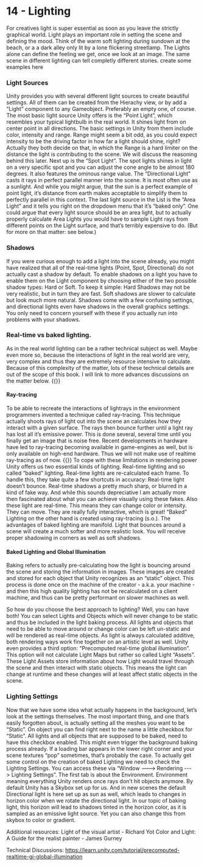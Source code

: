 # 14 - Lighting
For creatives light is super essential as soon as you leave the strictly graphical world. Light plays an important role in setting the scene and defining the mood. Think of the warm soft lighting during sundown at the beach, or a a dark alley only lit by a lone flickering streetlamp. The Lights alone can define the feeling we get, once we look at an image. The same scene in different lighting can tell completly different stories.
create some examples here
### Light Sources
Unity provides you with several different light sources to create beautiful settings. All of them can be created from the Hierachy view, or by add a “Light” component to any Gameobject. Preferably an empty one, of course.
The most basic light source Unity offers is the “Point Light”, which resembles your typical lightbulb in the real world. It shines light from on center point in all directions. The basic settings in Unity from them include color, intensity and range. Range might seem a bit odd, as you could expect intensity to be the driving factor in how far a light should shine, right? Actually they both decide on that, in which the Range is a hard limiter on the distance the light is contributing to the scene. We will discuss the reasoning behind this later.
Next up is the “Spot Light”. The spot lights shines in light on a very specific spot and you can adjust the cone angle to be almost 180 degrees. It also features the ominous range value.
The “Directional Light” casts it rays in perfect parallel manner into the scene. It is most often use as a sunlight. And while you might argue, that the sun is a perfect example of point light, it’s distance from earth makes acceptable to simplify them to perfectly parallel in this context.
The last light source in the List is the “Area Light” and it tells you right on the dropdown menu that it’s “baked only”. One could argue that every light source should be an area light, but to actually properly calculate Area Lights you would have to sample Light rays from different points on the Light surface, and that’s terribly expensive to do. (But for more on that matter: see below.)

### Shadows
If you were curious enough to add a light into the scene already, you might have realized that all of the real-time lights (Point, Spot, Directional) do not actually cast a shadow by default. To enable shadows on a light you have to enable them on the Light component by choosing either of the two possible shadow types: Hard or Soft.
To keep it simple: Hard Shadows may not be very realistic, but in turn they are fast. Soft shadows are slower to calculate but look much more natural. Shadows come with a few confusing settings, and directional lights even have shadows in the overall graphics settings. You only need to concern yourself with these if you actually run into problems with your shadows.

### Real-time vs baked lighting.
As in the real world lighting can be a rather technical subject as well. Maybe even more so, because the interactions of light in the real world are very, very complex and thus they are extremely resource intensive to calculate. Because of this complexity of the matter, lots of these technical details are out of the scope of this book. I will link to more advances discussions on the matter below.
{{<expand>}}
#### Ray-tracing
To be able to recreate the interactions of lightrays in the environment programmers invented a technique called ray-tracing. This technique actually shoots rays of light out into the scene an calculates how they interact with a given surface. The rays then bounce further until a light ray has lost all it’s emissive power.
This is done several, several time until you finally get an image that is noise free.
Recent developments in hardware have led to ray-tracing becoming available in game-engines as well, but is only available on high-end hardware. Thus we will not make use of realtime ray-tracing as of now.
{{</expand>}}
To cope with these limitations in rendering power Unity offers us two essential kinds of lighting. Real-time lighting and so called “baked” lighting.
Real-time lights are re-calculated each frame. To handle this, they take quite a few shortcuts in accuracy: Real-time light doesn’t bounce. Real-time shadows a pretty much sharp, or blurred in a kind of fake way. And while this sounds depreciative I am actually more then fascinated about what you can achieve visually using these fakes. Also these light are real-time. This means they can change color or intensity. They can move. They are really fully interactive, which is great!
“Baked” Lighting on the other hand is created using ray-tracing (s.o.). The advantages of baked lighting are manifold. Light that bounces around a scene will create a much softer and more realistic look. You will receive proper shadowing in corners as well as soft shadows. 

#### Baked Lighting and Global Illumination
 Baking refers to actually pre-calculating how the light is bouncing around the scene and storing the information in images. These images are created and stored for each object that Unity recognizes as an “static” object. This process is done once on the machine of the creator - a.k.a. your machine - and then this high quality lighting has not be recalculated on a client machine, and thus can be pretty performant on slower machines as well.

So how do you choose the best approach to lighting? Well, you can have both! You can select Lights and Objects which will never change to be static and thus be included in the light baking process. All lights and objects that need to be able to move around or change color can be left un-static and will be rendered as real-time objects. As light is always calculated additive, both rendering ways work fine together on an artistic level as well.
Unity even provides a third option: “Precomputed real-time global illumination”. This option will not calculate Light Maps but rather so called Light “Assets”. These Light Assets store information about how Light would travel through the scene and then interact with static objects. This means the light can change at runtime and these changes will at least affect static objects in the scene.

### Lighting Settings
Now that we have some idea what actually happens in the background, let’s look at the settings themselves. The most important thing, and one that’s easily forgotten about, is actually setting all the meshes you want to be “Static”. On object you can find right next to the name a little checkbox for “Static”. All lights and all objects that are supposed to be baked, need to have this checkbox enabled. This might even trigger the background baking process already. If a loading bar appears in the lower right corner and your scene textures “pop” sometimes, that’s probably the case.
To actually get some control on the creation of baked Lighting we need to check the Lighting Settings. You can access these via “Window ---> Rendering ---> Lighting Settings”.
The first tab is about the Environment. Environment meaning everything Unity renders once rays don’t hit objects anymore. By default Unity has a Skybox set up for us. And in new scenes the default Directional light is here set up as sun as well, which leads to changes in horizon color when we rotate the directional light. In our topic of baking light, this horizon will lead to shadows tinted in the horizon color, as it is sampled as an emissive light source. Yet you can also change this from skybox to color or gradient.













Additional resources:
Light of the visual artist - Richard Yot
Color and Light: A Guide for the realist painter - James Gurney

Technical Discussions:
https://learn.unity.com/tutorial/precomputed-realtime-gi-global-illumination